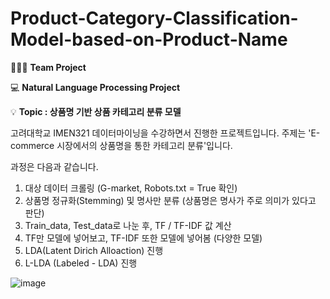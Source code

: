 # Product-Category-Classification-Model-based-on-Product-Name

👩‍👩‍👧 **Team Project**


💻 **Natural Language Processing Project**


💡 **Topic : 상품명 기반 상품 카테고리 분류 모델**


고려대학교 IMEN321 데이터마이닝을 수강하면서 진행한 프로젝트입니다. 
주제는 'E-commerce 시장에서의 상품명을 통한 카테고리 분류'입니다.

과정은 다음과 같습니다.

1. 대상 데이터 크롤링 (G-market, Robots.txt = True 확인)
2. 상품명 정규화(Stemming) 및 명사만 분류 (상품명은 명사가 주로 의미가 있다고 판단)
3. Train_data, Test_data로 나눈 후, TF / TF-IDF 값 계산
4. TF만 모델에 넣어보고, TF-IDF 또한 모델에 넣어봄 (다양한 모델)
5. LDA(Latent Dirich Alloaction) 진행
6. L-LDA (Labeled - LDA) 진행

![image](https://user-images.githubusercontent.com/78261259/227849362-28092893-4cae-42bc-90fe-fa7ad5c6600d.png)
